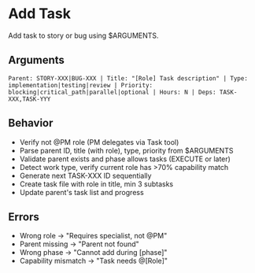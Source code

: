 # Add Task

Add task to story or bug using $ARGUMENTS.

## Arguments
`Parent: STORY-XXX|BUG-XXX | Title: "[Role] Task description" | Type: implementation|testing|review | Priority: blocking|critical_path|parallel|optional | Hours: N | Deps: TASK-XXX,TASK-YYY`

## Behavior
- Verify not @PM role (PM delegates via Task tool)
- Parse parent ID, title (with role), type, priority from $ARGUMENTS
- Validate parent exists and phase allows tasks (EXECUTE or later)
- Detect work type, verify current role has >70% capability match
- Generate next TASK-XXX ID sequentially
- Create task file with role in title, min 3 subtasks
- Update parent's task list and progress

## Errors
- Wrong role → "Requires specialist, not @PM"
- Parent missing → "Parent not found"
- Wrong phase → "Cannot add during [phase]"
- Capability mismatch → "Task needs @[Role]"